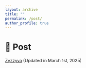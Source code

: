 ```yaml
---
layout: archive
title: ""
permalink: /post/
author_profile: true
---
```


**📒 Post**
======
[Zyzzyva](https://michael112233.github.io/reading_summary/Zyzzyva-Speculative-Byzantine-Fault-Tolerance.html) (Updated in March 1st, 2025)